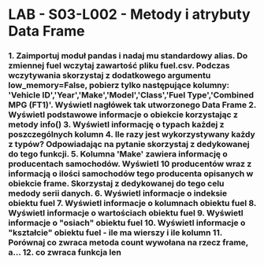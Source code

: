 <h1>LAB - S03-L002 - Metody i atrybuty Data Frame</h1>
<h3>1. Zaimportuj moduł pandas i nadaj mu standardowy alias. Do zmiennej fuel wczytaj zawartość pliku fuel.csv. Podczas wczytywania skorzystaj z dodatkowego argumentu low_memory=False, pobierz tylko następujące kolumny: 'Vehicle ID','Year','Make','Model','Class','Fuel Type','Combined MPG (FT1)'. Wyświetl nagłówek tak utworzonego Data Frame
2. Wyświetl podstawowe informacje o obiekcie korzystając z metody info()
3. Wyświetl informację o typach każdej z poszczególnych kolumn
4. Ile razy jest wykorzystywany każdy z typów? Odpowiadając na pytanie skorzystaj z dedykowanej do tego
funkcji.
5. Kolumna 'Make' zawiera informację o producentach samochodów. Wyświetl 10 producentów wraz z
informacją o ilości samochodów tego producenta opisanych w obiekcie frame. Skorzystaj z dedykowanej do
tego celu medody serii danych.
6. Wyświetl informacje o indeksie obiektu fuel
7. Wyświetl informacje o kolumnach obiektu fuel
8. Wyświetl informacje o wartościach obiektu fuel
9. Wyświetl informacje o "osiach" obiektu fuel
10. Wyświetl informacje o "kształcie" obiektu fuel - ile ma wierszy i ile kolumn
11. Porównaj co zwraca metoda count wywołana na rzecz frame, a...
12. co zwraca funkcja len</h3>
